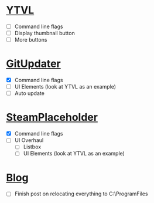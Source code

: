 # [YTVL](https://github.com/Walkman100/YTVL)
- [ ] Command line flags
- [ ] Display thumbnail button
- [ ] More buttons

# [GitUpdater](https://github.com/Walkman100/GitUpdater)
- [x] Command line flags
- [ ] UI Elements (look at YTVL as an example)
- [ ] Auto update

# [SteamPlaceholder](https://github.com/Walkman100/SteamPlaceholder)
- [x] Command line flags
- [ ] UI Overhaul
  - [ ] Listbox
  - [ ] UI Elements (look at YTVL as an example)

# [Blog]()
- [ ] Finish post on relocating everything to C:\ProgramFiles